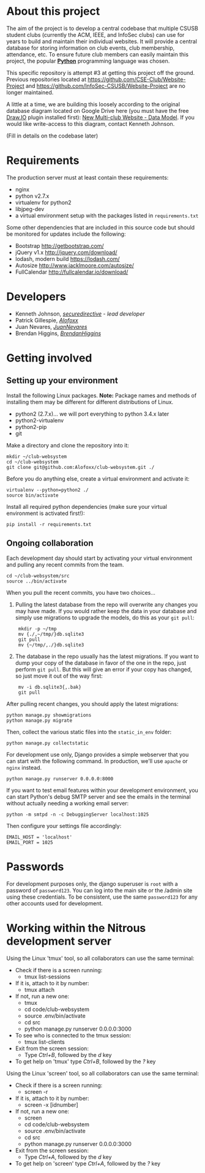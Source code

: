 # About this project

The aim of the project is to develop a central codebase that multiple CSUSB student clubs (currently the ACM, IEEE, and InfoSec clubs) can use for years to build and maintain their individual websites. It will provide a central database for storing information on club events, club membership, attendance, etc. To ensure future club members can easily maintain this project, the popular [__Python__](https://docs.python.org/3/) programming language was chosen.

This specific repository is attempt #3 at getting this project off the ground. Previous repositories located at <https://github.com/CSE-Club/Website-Project> and <https://github.com/InfoSec-CSUSB/Website-Project> are no longer maintained.

A little at a time, we are building this loosely according to the original database diagram located on Google Drive here (you must have the free [Draw.IO](https://www.draw.io) plugin installed first): [New Multi-club Website - Data Model](https://drive.google.com/file/d/0B2eX_I6RM9VBVVdONXYyRGpzSWs/view?usp=sharing). If you would like write-access to this diagram, contact Kenneth Johnson.

(Fill in details on the codebase later)

# Requirements

The production server must at least contain these requirements:

* nginx
* python v2.7.x
* virtualenv for python2
* libjpeg-dev
* a virtual environment setup with the packages listed in `requirements.txt`

Some other dependencies that are included in this source code but should be monitored for updates include the following:

* Bootstrap <http://getbootstrap.com/>
* jQuery v1.x <http://jquery.com/download/>
* lodash, modern build <https://lodash.com/>
* Autosize <http://www.jacklmoore.com/autosize/>
* FullCalendar <http://fullcalendar.io/download/>

# Developers

* Kenneth Johnson, [*securedirective*](https://github.com/securedirective) - *lead developer*
* Patrick Gillespie, [*Alofoxx*](https://github.com/Alofoxx)
* Juan Nevares, [*JuanNevares*](https://github.com/JuanNevares)
* Brendan Higgins, [*BrendanHiggins*](https://github.com/BrendanHiggins)

# Getting involved

## Setting up your environment

Install the following Linux packages. __Note:__ Package names and methods of installing them may be different for different distributions of Linux.

* python2 (2.7.x)... we will port everything to python 3.4.x later
* python2-virtualenv
* python2-pip
* git

Make a directory and clone the repository into it:

    mkdir ~/club-websystem
    cd ~/club-websystem
    git clone git@github.com:Alofoxx/club-websystem.git ./

Before you do anything else, create a virtual environment and activate it:

    virtualenv --python=python2 ./
    source bin/activate

Install all required python dependencies (make sure your virtual environment is activated first!):

    pip install -r requirements.txt

## Ongoing collaboration

Each development day should start by activating your virtual environment and pulling any recent commits from the team.

    cd ~/club-websystem/src
    source ../bin/activate

When you pull the recent commits, you have two choices...

1. Pulling the latest database from the repo will overwrite any changes you may have made. If you would rather keep the data in your database and simply use migrations to upgrade the models, do this as your `git pull`:

        mkdir -p ~/tmp
        mv {./,~/tmp/}db.sqlite3
        git pull
        mv {~/tmp/,./}db.sqlite3

2. The database in the repo usually has the latest migrations. If you want to dump your copy of the database in favor of the one in the repo, just perform `git pull`. But this will give an error if your copy has changed, so just move it out of the way first:

        mv -i db.sqlite3{,.bak}
        git pull

After pulling recent changes, you should apply the latest migrations:

    python manage.py showmigrations
    python manage.py migrate

Then, collect the various static files into the `static_in_env` folder:

    python manage.py collectstatic

For development use only, Django provides a simple webserver that you can start with the following command. In production, we'll use `apache` or `nginx` instead.

    python manage.py runserver 0.0.0.0:8000

If you want to test email features within your development environment, you can start Python's debug SMTP server and see the emails in the terminal without actually needing a working email server:

    python -m smtpd -n -c DebuggingServer localhost:1025

Then configure your settings file accordingly:

    EMAIL_HOST = 'localhost'
    EMAIL_PORT = 1025

# Passwords

For development purposes only, the django superuser is `root` with a password of `password123`. You can log into the main site or the /admin site using these credentials. To be consistent, use the same `password123` for any other accounts used for development.

# Working within the Nitrous development server

Using the Linux 'tmux' tool, so all collaborators can use the same terminal:
- Check if there is a screen running:
  - tmux list-sessions
- If it is, attach to it by number:
  - tmux attach
- If not, run a new one:
  - tmux
  - cd code/club-websystem
  - source .env/bin/activate
  - cd src
  - python manage.py runserver 0.0.0.0:3000
- To see who is connected to the tmux session:
  - tmux list-clients
- Exit from the screen session:
  - Type *Ctrl+B*, followed by the *d* key
- To get help on 'tmux' type *Ctrl+B*, followed by the *?* key

Using the Linux 'screen' tool, so all collaborators can use the same terminal:
- Check if there is a screen running:
  - screen -r
- If it is, attach to it by number:
  - screen -x [idnumber]
- If not, run a new one:
  - screen
  - cd code/club-websystem
  - source .env/bin/activate
  - cd src
  - python manage.py runserver 0.0.0.0:3000
- Exit from the screen session:
  - Type *Ctrl+A*, followed by the *d* key
- To get help on 'screen' type *Ctrl+A*, followed by the *?* key
